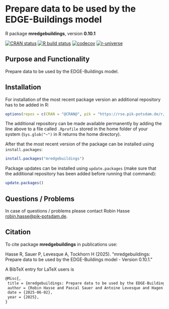 # Prepare data to be used by the EDGE-Buildings model

R package **mredgebuildings**, version **0.10.1**

[![CRAN status](https://www.r-pkg.org/badges/version/mredgebuildings)](https://cran.r-project.org/package=mredgebuildings) [![R build status](https://github.com/pik-piam/mredgebuildings/workflows/check/badge.svg)](https://github.com/pik-piam/mredgebuildings/actions) [![codecov](https://codecov.io/gh/pik-piam/mredgebuildings/branch/master/graph/badge.svg)](https://app.codecov.io/gh/pik-piam/mredgebuildings) [![r-universe](https://pik-piam.r-universe.dev/badges/mredgebuildings)](https://pik-piam.r-universe.dev/builds)

## Purpose and Functionality

Prepare data to be used by the EDGE-Buildings model.


## Installation

For installation of the most recent package version an additional repository has to be added in R:

```r
options(repos = c(CRAN = "@CRAN@", pik = "https://rse.pik-potsdam.de/r/packages"))
```
The additional repository can be made available permanently by adding the line above to a file called `.Rprofile` stored in the home folder of your system (`Sys.glob("~")` in R returns the home directory).

After that the most recent version of the package can be installed using `install.packages`:

```r 
install.packages("mredgebuildings")
```

Package updates can be installed using `update.packages` (make sure that the additional repository has been added before running that command):

```r 
update.packages()
```

## Questions / Problems

In case of questions / problems please contact Robin Hasse <robin.hasse@pik-potsdam.de>.

## Citation

To cite package **mredgebuildings** in publications use:

Hasse R, Sauer P, Levesque A, Tockhorn H (2025). "mredgebuildings: Prepare data to be used by the EDGE-Buildings model - Version 0.10.1."

A BibTeX entry for LaTeX users is

 ```latex
@Misc{,
  title = {mredgebuildings: Prepare data to be used by the EDGE-Buildings model - Version 0.10.1},
  author = {Robin Hasse and Pascal Sauer and Antoine Levesque and Hagen Tockhorn},
  date = {2025-06-02},
  year = {2025},
}
```
